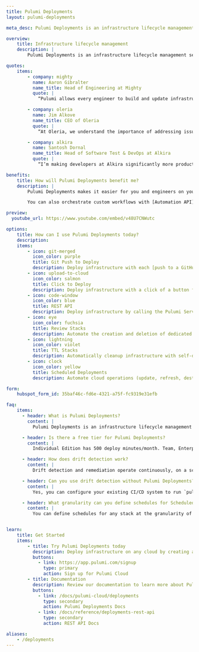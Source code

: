 ```yaml
---
title: Pulumi Deployments
layout: pulumi-deployments

meta_desc: Pulumi Deployments is an infrastructure lifecycle management service for automating the deployment and management of cloud infrastructure

overview:
    title: Infrastructure lifecycle management
    description: |
        Pulumi Deployments is an infrastructure lifecycle management service. It provides automation of deployment and operational workflows for cloud infrastructure. With Pulumi Deployments, you can orchestrate with ease the at-scale complexities of production infrastructure.

quotes:
    items:
        - company: mighty
          name: Aaron Gibralter
          name_title: Head of Engineering at Mighty
          quote: |
            “Pulumi allows every engineer to build and update infrastructure instead of only our infrastructure team. With Pulumi Deployments, we could easily set up a standardized CI/CD infrastructure workflow for every engineer that immediately makes them productive.”

        - company: oleria
          name: Jim Alkove
          name_title: CEO of Oleria
          quote: |
            “At Oleria, we understand the importance of addressing issues with privacy, security, and data integrity. Earning and maintaining our trust isn’t just a responsibility but a fundamental aspect of our mission. Pulumi also understands how these attributes affect cloud infrastructure. Our team is excited to use these new [infrastructure lifecycle management] capabilities, giving us even more confidence as we enable our customers to securely manage access to decentralized SaaS applications, adaptively and intelligently."

        - company: alkira
          name: Santosh Dornal
          name_title: Head of Software Test & DevOps at Alkira
          quote: |
            “I’m making developers at Alkira significantly more productive while also making my job easier using Pulumi. I can get developers using IaC immediately with Pulumi Deployments and its GitHub integration, while Pulumi Insights makes it really easy to find idle developer environments that need to be shut down, which reduces our cloud costs.”

benefits:
    title: How will Pulumi Deployments benefit me?
    description: |
        Pulumi Deployments makes it easier for you and engineers on your team to manage the entire lifecycle of infrastructure from provisioning to tear down. You can choose from different workflows such as GitHub pull request triggered deployments, stacks with time based automatic deletions, scheduled automations, and more.

        You can also orchestrate custom workflows with [Automation API](/docs/using-pulumi/automation-api/) and offload the workflow execution to Pulumi Deployments instead of running the Automation API code locally yourself. Pulumi Deployments is a fully managed service with minimal setup and is available through [Pulumi Cloud](/product/pulumi-cloud/).

preview:
  youtube_url: https://www.youtube.com/embed/v48U7CNWutc

options:
    title: How can I use Pulumi Deployments today?
    description:
    items:
        - icon: git-merged
          icon_color: purple
          title: Git Push to Deploy
          description: Deploy infrastructure with each [push to a GitHub branch](/docs/pulumi-cloud/deployments/reference/#github-push-to-deploy), using pull requests to review changes in ephemeral [Review Stacks](/docs/pulumi-cloud/deployments/review-stacks/) before deploying them.
        - icon: upload-to-cloud
          icon_color: salmon
          title: Click to Deploy
          description: Deploy infrastructure with a click of a button from the Pulumi Cloud console. Run update, preview, refresh, and destroy commands.
        - icon: code-window
          icon_color: blue
          title: REST API
          description: Deploy infrastructure by calling the Pulumi Service REST API. You can also use the API to run [Remote Automation API](/docs/pulumi-cloud/deployments/reference/#rest-api) code.
        - icon: eye
          icon_color: fuchsia
          title: Review Stacks
          description: Automate the creation and deletion of dedicated cloud environments for every pull request, enabling cost-effective reviews.
        - icon: lightning
          icon_color: violet
          title: TTL Stacks
          description: Automatically cleanup infrastructure with self-destroying (automatic deletion) stacks.
        - icon: clock
          icon_color: yellow
          title: Scheduled Deployments
          description: Automate cloud operations (update, refresh, destroy) on defined schedules using cron expressions.

form:
    hubspot_form_id: 35baf46c-fd6e-4321-a75f-fc9319e31efb

faq:
    items:
      - header: What is Pulumi Deployments?
        content: |
          Pulumi Deployments is an infrastructure lifecycle management service. It provides automation of deployment and operational workflows for cloud infrastructure. With Pulumi Deployments, you can orchestrate with ease the at-scale complexities of production infrastructure.

      - header: Is there a free tier for Pulumi Deployments?
        content: |
          Individual Edition has 500 deploy minutes/month. Team, Enterprise, and Business Critical Editions all have 3,000 included deploy minutes/month.

      - header: How does drift detection work?
        content: |
          Drift detection and remediation operate continuously, on a schedule of your choosing, comparing the state of your resources with the expected configurations defined in your Pulumi setups. Any discrepancies triggered by modifications, deletions, or additions of resources are promptly reported and, if configured, can be automatically remediated. Alerts can be configured to be sent via webhooks, Slack, or Microsoft Teams, with detailed information about the drift's nature and scope provided directly within the alerts.

      - header: Can you use drift detection without Pulumi Deployments?
        content: |
          Yes, you can configure your existing CI/CD system to run `pulumi refresh --preview-only` regularly, and the results will still be displayed as part of the Drift tab in Pulumi Cloud and you can receive notifications when drift is detected.

      - header: What granularity can you define schedules for Scheduled Deployments?
        content: |
          You can define schedules for any stack at the granularity of cron expressions.


learn:
    title: Get Started
    items:
        - title: Try Pulumi Deployments today
          description: Deploy infrastructure on any cloud by creating a free Pulumi account.
          buttons:
            - link: https://app.pulumi.com/signup
              type: primary
              action: Sign up for Pulumi Cloud
        - title: Documentation
          description: Review our documentation to learn more about Pulumi Deployments.
          buttons:
            - link: /docs/pulumi-cloud/deployments
              type: secondary
              action: Pulumi Deployments Docs
            - link: /docs/reference/deployments-rest-api
              type: secondary
              action: REST API Docs

aliases:
    - /deployments
---
```

